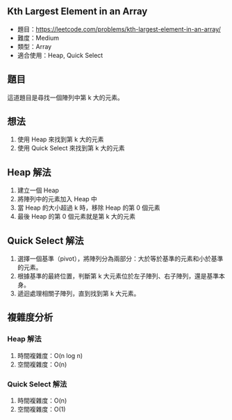 ## Kth Largest Element in an Array

- 題目：https://leetcode.com/problems/kth-largest-element-in-an-array/
- 難度：Medium
- 類型：Array
- 適合使用：Heap, Quick Select

## 題目

這道題目是尋找一個陣列中第 k 大的元素。

## 想法

1. 使用 Heap 來找到第 k 大的元素
2. 使用 Quick Select 來找到第 k 大的元素

## Heap 解法

1. 建立一個 Heap
2. 將陣列中的元素加入 Heap 中
3. 當 Heap 的大小超過 k 時，移除 Heap 的第 0 個元素
4. 最後 Heap 的第 0 個元素就是第 k 大的元素

## Quick Select 解法

1. 選擇一個基準（pivot），將陣列分為兩部分：大於等於基準的元素和小於基準的元素。
2. 根據基準的最終位置，判斷第 k 大元素位於左子陣列、右子陣列，還是基準本身。
3. 遞迴處理相關子陣列，直到找到第 k 大元素。

## 複雜度分析

### Heap 解法

1. 時間複雜度：O(n log n)
2. 空間複雜度：O(n)

### Quick Select 解法

1. 時間複雜度：O(n)
2. 空間複雜度：O(1)
